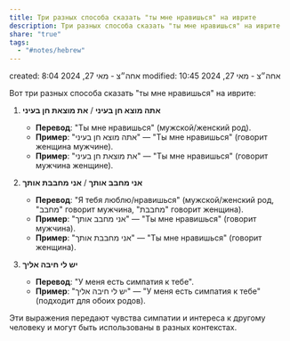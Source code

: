 ```yaml
---
title: Три разных способа сказать "ты мне нравишься" на иврите
description: Три разных способа сказать "ты мне нравишься" на иврите
share: "true"
tags:
  - "#notes/hebrew"
---
```

created: 8:04 אחה״צ - מאי 27, 2024
modified: 10:45 אחה״צ - מאי 27, 2024

Вот три разных способа сказать "ты мне нравишься" на иврите:

1. **אתה מוצא חן בעיני** / **את מוצאת חן בעיני**
   - **Перевод**: "Ты мне нравишься" (мужской/женский род).
   - **Пример**: "אתה מוצא חן בעיני" — "Ты мне нравишься" (говорит женщина мужчине).
   - **Пример**: "את מוצאת חן בעיני" — "Ты мне нравишься" (говорит мужчина женщине).

2. **אני מחבב אותך** / **אני מחבבת אותך**
   - **Перевод**: "Я тебя люблю/нравишься" (мужской/женский род, "מחבב" говорит мужчина, "מחבבת" говорит женщина).
   - **Пример**: "אני מחבב אותך" — "Ты мне нравишься" (говорит мужчина).
   - **Пример**: "אני מחבבת אותך" — "Ты мне нравишься" (говорит женщина).

3. **יש לי חיבה אליך**
   - **Перевод**: "У меня есть симпатия к тебе".
   - **Пример**: "יש לי חיבה אליך" — "У меня есть симпатия к тебе" (подходит для обоих родов).

Эти выражения передают чувства симпатии и интереса к другому человеку и могут быть использованы в разных контекстах.